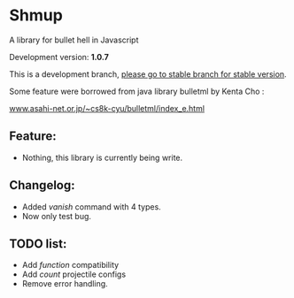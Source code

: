 # Shmup
A library for bullet hell in Javascript

Development version: **1.0.7**

This is a development branch, [please go to stable branch for stable version](https://github.com/Trung0246/Shmup/tree/stable).

Some feature were borrowed from java library bulletml by Kenta Cho :

www.asahi-net.or.jp/~cs8k-cyu/bulletml/index_e.html

## Feature:
* Nothing, this library is currently being write.

## Changelog:
* Added *vanish* command with 4 types.
* Now only test bug.

## TODO list:
* Add *function* compatibility
* Add *count* projectile configs
* Remove error handling.
